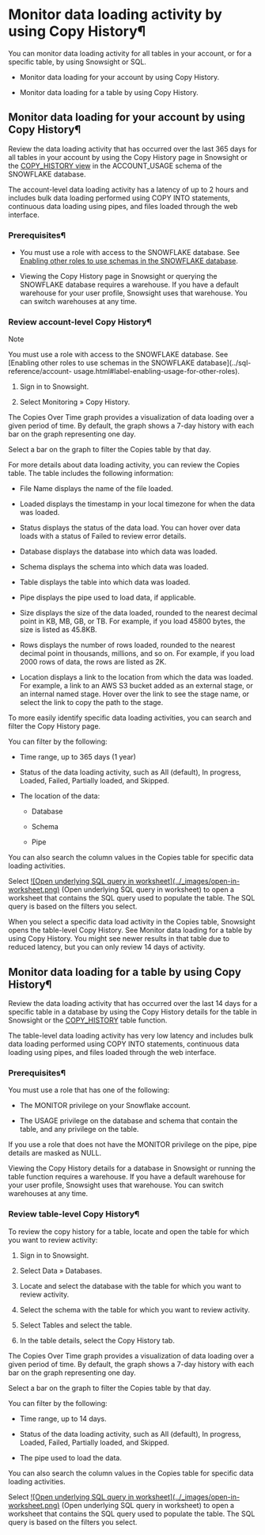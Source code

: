 # Monitor data loading activity by using Copy History¶

You can monitor data loading activity for all tables in your account, or for a
specific table, by using Snowsight or SQL.

  * Monitor data loading for your account by using Copy History.

  * Monitor data loading for a table by using Copy History.

## Monitor data loading for your account by using Copy History¶

Review the data loading activity that has occurred over the last 365 days for
all tables in your account by using the Copy History page in Snowsight or the
[COPY_HISTORY view](../sql-reference/account-usage/copy_history) in the
ACCOUNT_USAGE schema of the SNOWFLAKE database.

The account-level data loading activity has a latency of up to 2 hours and
includes bulk data loading performed using COPY INTO statements, continuous
data loading using pipes, and files loaded through the web interface.

### Prerequisites¶

  * You must use a role with access to the SNOWFLAKE database. See [Enabling other roles to use schemas in the SNOWFLAKE database](../sql-reference/account-usage.html#label-enabling-usage-for-other-roles).

  * Viewing the Copy History page in Snowsight or querying the SNOWFLAKE database requires a warehouse. If you have a default warehouse for your user profile, Snowsight uses that warehouse. You can switch warehouses at any time.

### Review account-level Copy History¶

Note

You must use a role with access to the SNOWFLAKE database. See [Enabling other
roles to use schemas in the SNOWFLAKE database](../sql-reference/account-
usage.html#label-enabling-usage-for-other-roles).

  1. Sign in to Snowsight.

  2. Select Monitoring » Copy History.

The Copies Over Time graph provides a visualization of data loading over a
given period of time. By default, the graph shows a 7-day history with each
bar on the graph representing one day.

Select a bar on the graph to filter the Copies table by that day.

For more details about data loading activity, you can review the Copies table.
The table includes the following information:

  * File Name displays the name of the file loaded.

  * Loaded displays the timestamp in your local timezone for when the data was loaded.

  * Status displays the status of the data load. You can hover over data loads with a status of Failed to review error details.

  * Database displays the database into which data was loaded.

  * Schema displays the schema into which data was loaded.

  * Table displays the table into which data was loaded.

  * Pipe displays the pipe used to load data, if applicable.

  * Size displays the size of the data loaded, rounded to the nearest decimal point in KB, MB, GB, or TB. For example, if you load 45800 bytes, the size is listed as 45.8KB.

  * Rows displays the number of rows loaded, rounded to the nearest decimal point in thousands, millions, and so on. For example, if you load 2000 rows of data, the rows are listed as 2K.

  * Location displays a link to the location from which the data was loaded. For example, a link to an AWS S3 bucket added as an external stage, or an internal named stage. Hover over the link to see the stage name, or select the link to copy the path to the stage.

To more easily identify specific data loading activities, you can search and
filter the Copy History page.

You can filter by the following:

  * Time range, up to 365 days (1 year)

  * Status of the data loading activity, such as All (default), In progress, Loaded, Failed, Partially loaded, and Skipped.

  * The location of the data:

    * Database

    * Schema

    * Pipe

You can also search the column values in the Copies table for specific data
loading activities.

Select [![Open underlying SQL query in worksheet](../_images/open-in-
worksheet.png)](../_images/open-in-worksheet.png) (Open underlying SQL query
in worksheet) to open a worksheet that contains the SQL query used to populate
the table. The SQL query is based on the filters you select.

When you select a specific data load activity in the Copies table, Snowsight
opens the table-level Copy History. See Monitor data loading for a table by
using Copy History. You might see newer results in that table due to reduced
latency, but you can only review 14 days of activity.

## Monitor data loading for a table by using Copy History¶

Review the data loading activity that has occurred over the last 14 days for a
specific table in a database by using the Copy History details for the table
in Snowsight or the [COPY_HISTORY](../sql-reference/functions/copy_history)
table function.

The table-level data loading activity has very low latency and includes bulk
data loading performed using COPY INTO statements, continuous data loading
using pipes, and files loaded through the web interface.

### Prerequisites¶

You must use a role that has one of the following:

  * The MONITOR privilege on your Snowflake account.

  * The USAGE privilege on the database and schema that contain the table, and any privilege on the table.

If you use a role that does not have the MONITOR privilege on the pipe, pipe
details are masked as NULL.

Viewing the Copy History details for a database in Snowsight or running the
table function requires a warehouse. If you have a default warehouse for your
user profile, Snowsight uses that warehouse. You can switch warehouses at any
time.

### Review table-level Copy History¶

To review the copy history for a table, locate and open the table for which
you want to review activity:

  1. Sign in to Snowsight.

  2. Select Data » Databases.

  3. Locate and select the database with the table for which you want to review activity.

  4. Select the schema with the table for which you want to review activity.

  5. Select Tables and select the table.

  6. In the table details, select the Copy History tab.

The Copies Over Time graph provides a visualization of data loading over a
given period of time. By default, the graph shows a 7-day history with each
bar on the graph representing one day.

Select a bar on the graph to filter the Copies table by that day.

You can filter by the following:

  * Time range, up to 14 days.

  * Status of the data loading activity, such as All (default), In progress, Loaded, Failed, Partially loaded, and Skipped.

  * The pipe used to load the data.

You can also search the column values in the Copies table for specific data
loading activities.

Select [![Open underlying SQL query in worksheet](../_images/open-in-
worksheet.png)](../_images/open-in-worksheet.png) (Open underlying SQL query
in worksheet) to open a worksheet that contains the SQL query used to populate
the table. The SQL query is based on the filters you select.


